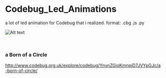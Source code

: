 # Codebug_Led_Animations
a lot of led animation for Codebug that i realized. format: .cbg .js .py

![Alt text](https://raw.githubusercontent.com/JonnyBanana/Codebug_Led_Animations/master/IMG/codebug.png)

</BR>

<h3>a Born of a Circle</h3>

http://www.codebug.org.uk/explore/codebug/YnynZGioKmnpjD7JVYpGJc/a-born-of-circle/

</BR>
